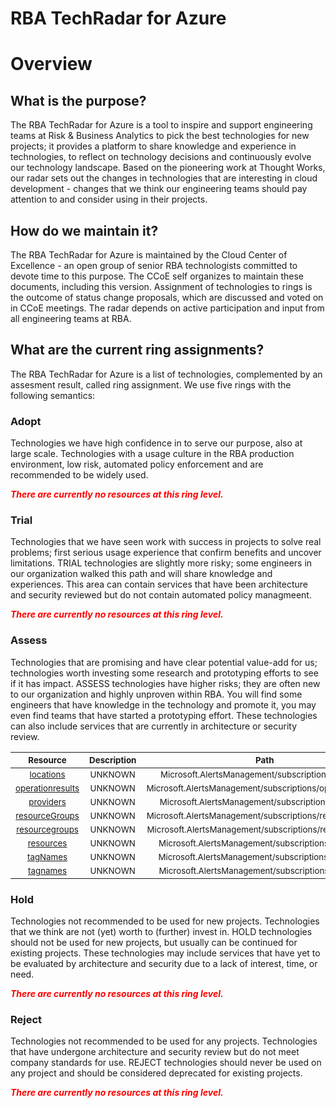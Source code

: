
RBA TechRadar for Azure
=======================

# Overview

## What is the purpose?


The RBA TechRadar for Azure is a tool to inspire and support engineering teams at Risk & Business Analytics to pick the best technologies for new projects; it provides a platform to share knowledge and experience in technologies, to reflect on technology decisions and continuously evolve our technology landscape.  Based on the pioneering work at Thought Works, our radar sets out the changes in technologies that are interesting in cloud development - changes that we think our engineering teams should pay attention to and consider using in their projects.
## How do we maintain it?


The RBA TechRadar for Azure is maintained by the Cloud Center of Excellence - an open group of senior RBA technologists committed to devote time to this purpose.  The CCoE self organizes to maintain these documents, including this version.  Assignment of technologies to rings is the outcome of status change proposals, which are discussed and voted on in CCoE meetings.  The radar depends on active participation and input from all engineering teams at RBA.
## What are the current ring assignments?


The RBA TechRadar for Azure is a list of technologies, complemented by an assesment result, called ring assignment.  We use five rings with the following semantics:
### Adopt


Technologies we have high confidence in to serve our purpose, also at large scale.  Technologies with a usage culture in the RBA production environment, low risk, automated policy enforcement and are recommended to be widely used.  
  
***<font color="red"> There are currently no resources at this ring level. </font>***
### Trial


Technologies that we have seen work with success in projects to solve real problems;  first serious usage experience that confirm benefits and uncover limitations.  TRIAL technologies are slightly more risky; some engineers in our organization walked this path and will share knowledge and experiences.  This area can contain services that have been architecture and security reviewed but do not contain automated policy managmeent.  
  
***<font color="red"> There are currently no resources at this ring level. </font>***
### Assess


Technologies that are promising and have clear potential value-add for us; technologies worth investing some research and prototyping efforts to see if it has impact.  ASSESS technologies have higher risks;  they are often new to our organization and highly unproven within RBA.  You will find some engineers that have knowledge in the technology and promote it, you may even find teams that have started a prototyping effort.  These technologies can also include services that are currently in architecture or security review.  

|<sub>Resource</sub>|<sub>Description</sub>|<sub>Path</sub>|<sub>Status</sub>|
| :---: | :---: | :---: | :---: |
|<sub>[locations](https://github.com/openrba/python-azure-techradar/tree/master/Microsoft.AlertsManagement/subscriptions/locations)</sub>|<sub>UNKNOWN</sub>|<sub>Microsoft.AlertsManagement/subscriptions/locations</sub>|<sub>ASSESS</sub>|
|<sub>[operationresults](https://github.com/openrba/python-azure-techradar/tree/master/Microsoft.AlertsManagement/subscriptions/operationresults)</sub>|<sub>UNKNOWN</sub>|<sub>Microsoft.AlertsManagement/subscriptions/operationresults</sub>|<sub>ASSESS</sub>|
|<sub>[providers](https://github.com/openrba/python-azure-techradar/tree/master/Microsoft.AlertsManagement/subscriptions/providers)</sub>|<sub>UNKNOWN</sub>|<sub>Microsoft.AlertsManagement/subscriptions/providers</sub>|<sub>ASSESS</sub>|
|<sub>[resourceGroups](https://github.com/openrba/python-azure-techradar/tree/master/Microsoft.AlertsManagement/subscriptions/resourceGroups)</sub>|<sub>UNKNOWN</sub>|<sub>Microsoft.AlertsManagement/subscriptions/resourceGroups</sub>|<sub>ASSESS</sub>|
|<sub>[resourcegroups](https://github.com/openrba/python-azure-techradar/tree/master/Microsoft.AlertsManagement/subscriptions/resourcegroups)</sub>|<sub>UNKNOWN</sub>|<sub>Microsoft.AlertsManagement/subscriptions/resourcegroups</sub>|<sub>ASSESS</sub>|
|<sub>[resources](https://github.com/openrba/python-azure-techradar/tree/master/Microsoft.AlertsManagement/subscriptions/resources)</sub>|<sub>UNKNOWN</sub>|<sub>Microsoft.AlertsManagement/subscriptions/resources</sub>|<sub>ASSESS</sub>|
|<sub>[tagNames](https://github.com/openrba/python-azure-techradar/tree/master/Microsoft.AlertsManagement/subscriptions/tagNames)</sub>|<sub>UNKNOWN</sub>|<sub>Microsoft.AlertsManagement/subscriptions/tagNames</sub>|<sub>ASSESS</sub>|
|<sub>[tagnames](https://github.com/openrba/python-azure-techradar/tree/master/Microsoft.AlertsManagement/subscriptions/tagnames)</sub>|<sub>UNKNOWN</sub>|<sub>Microsoft.AlertsManagement/subscriptions/tagnames</sub>|<sub>ASSESS</sub>|

### Hold


Technologies not recommended to be used for new projects. Technologies that we think are not (yet) worth to (further) invest in.  HOLD technologies should not be used for new projects, but usually can be continued for existing projects.  These technologies may include services that have yet to be evaluated by architecture and security due to a lack of interest, time, or need.  
  
***<font color="red"> There are currently no resources at this ring level. </font>***
### Reject


Technologies not recommended to be used for any projects. Technologies that have undergone architecture and security review but do not meet company standards for use.  REJECT technologies should never be used on any project and should be considered deprecated for existing projects.  
  
***<font color="red"> There are currently no resources at this ring level. </font>***